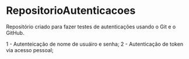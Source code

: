 # RepositorioAutenticacoes
Repositório criado para fazer testes de autenticações usando o Git e o GitHub.

1 - Autenteicação de nome de usuáiro e senha;
2 - Autenticação de token via acesso pessoal;